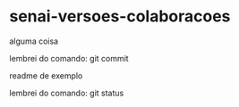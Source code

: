 # senai-versoes-colaboracoes

alguma coisa

lembrei do comando: git commit

readme de exemplo

lembrei do comando: git status

